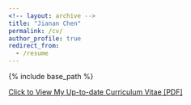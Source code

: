 ```yaml
---
<!-- layout: archive -->
title: "Jianan Chen"
permalink: /cv/
author_profile: true
redirect_from:
  - /resume
---
```


{% include base_path %}

[Click to View My Up-to-date Curriculum Vitae [PDF]](http://chenjn2010.github.io/files/jiananchen_cv.pdf)

<!-- <embed src="http://lantaoyu.com/files/lantaoyu_cv.pdf" width="650" height="1800" type='application/pdf'> -->
